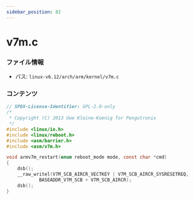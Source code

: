 ```yaml
---
sidebar_position: 82
---
```

# v7m.c

### ファイル情報

- パス: `linux-v6.12/arch/arm/kernel/v7m.c`

### コンテンツ

```c
// SPDX-License-Identifier: GPL-2.0-only
/*
 * Copyright (C) 2013 Uwe Kleine-Koenig for Pengutronix
 */
#include <linux/io.h>
#include <linux/reboot.h>
#include <asm/barrier.h>
#include <asm/v7m.h>

void armv7m_restart(enum reboot_mode mode, const char *cmd)
{
	dsb();
	__raw_writel(V7M_SCB_AIRCR_VECTKEY | V7M_SCB_AIRCR_SYSRESETREQ,
			BASEADDR_V7M_SCB + V7M_SCB_AIRCR);
	dsb();
}

```
